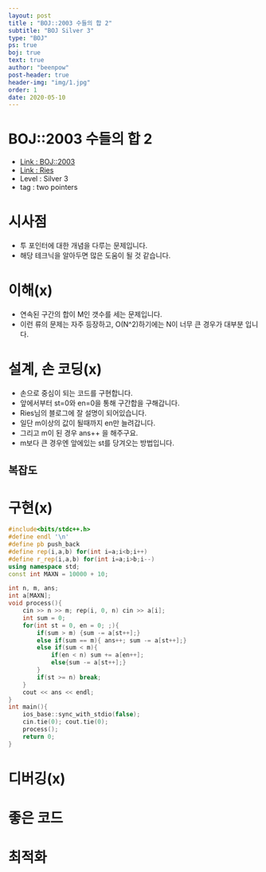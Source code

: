 ```yaml
---
layout: post
title : "BOJ::2003 수들의 합 2"
subtitle: "BOJ Silver 3"
type: "BOJ"
ps: true
boj: true
text: true
author: "beenpow"
post-header: true
header-img: "img/1.jpg"
order: 1
date: 2020-05-10
---
```

# BOJ::2003 수들의 합 2
- [Link : BOJ::2003](https://www.acmicpc.net/problem/2003)
- [Link : Ries](https://m.blog.naver.com/kks227/220795165570)
- Level : Silver 3
- tag : two pointers

# 시사점
- 투 포인터에 대한 개념을 다루는 문제입니다.
- 해당 테크닉을 알아두면 많은 도움이 될 것 같습니다.

# 이해(x)
-  연속된 구간의 합이 M인 갯수를 세는 문제입니다.
- 이런 류의 문제는 자주 등장하고, O(N^2)하기에는 N이 너무 큰 경우가 대부분 입니다.


# 설계, 손 코딩(x)
- 손으로 중심이 되는 코드를 구현합니다.
- 앞에서부터 st=0와 en=0을 통해 구간합을 구해갑니다.
- Ries님의 블로그에 잘 설명이 되어있습니다.
- 일단 m이상의 값이 될때까지 en만 늘려갑니다.
- 그리고 m이 된 경우 ans++ 을 해주구요.
- m보다 큰 경우엔 앞에있는 st를 당겨오는 방법입니다.

## 복잡도


# 구현(x)

```cpp
#include<bits/stdc++.h>
#define endl '\n'
#define pb push_back
#define rep(i,a,b) for(int i=a;i<b;i++)
#define r_rep(i,a,b) for(int i=a;i>b;i--)
using namespace std;
const int MAXN = 10000 + 10;

int n, m, ans;
int a[MAXN];
void process(){
    cin >> n >> m; rep(i, 0, n) cin >> a[i];
    int sum = 0;
    for(int st = 0, en = 0; ;){
        if(sum > m) {sum -= a[st++];}
        else if(sum == m){ ans++; sum -= a[st++];}
        else if(sum < m){
            if(en < n) sum += a[en++];
            else{sum -= a[st++];}
        }
        if(st >= n) break;
    }
    cout << ans << endl;
}
int main(){
    ios_base::sync_with_stdio(false);
    cin.tie(0); cout.tie(0);
    process();
    return 0;
}
```


# 디버깅(x)

# 좋은 코드

# 최적화
